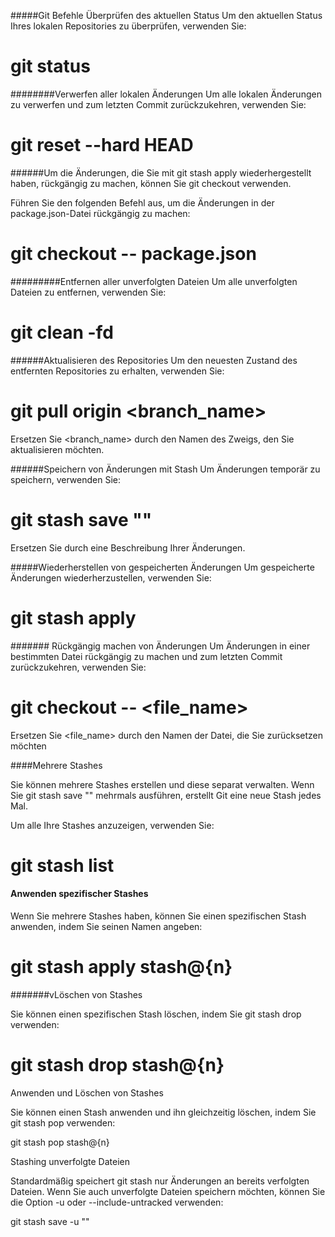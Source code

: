 #####Git Befehle
Überprüfen des aktuellen Status
Um den aktuellen Status Ihres lokalen Repositories zu überprüfen, verwenden Sie:




# git status

########Verwerfen aller lokalen Änderungen
Um alle lokalen Änderungen zu verwerfen und zum letzten Commit zurückzukehren, verwenden Sie:


# git reset --hard HEAD



######Um die Änderungen, die Sie mit git stash apply wiederhergestellt haben, rückgängig zu machen, können Sie git checkout verwenden.

Führen Sie den folgenden Befehl aus, um die Änderungen in der package.json-Datei rückgängig zu machen:


# git checkout -- package.json





#########Entfernen aller unverfolgten Dateien
Um alle unverfolgten Dateien zu entfernen, verwenden Sie:


# git clean -fd



######Aktualisieren des Repositories
Um den neuesten Zustand des entfernten Repositories zu erhalten, verwenden Sie:


# git pull origin <branch_name>

Ersetzen Sie <branch_name> durch den Namen des Zweigs, den Sie aktualisieren möchten.



######Speichern von Änderungen mit Stash
Um Änderungen temporär zu speichern, verwenden Sie:

# git stash save "<description>"

Ersetzen Sie <description> durch eine Beschreibung Ihrer Änderungen.



#####Wiederherstellen von gespeicherten Änderungen
Um gespeicherte Änderungen wiederherzustellen, verwenden Sie:


# git stash apply


####### Rückgängig machen von Änderungen
Um Änderungen in einer bestimmten Datei rückgängig zu machen und zum letzten Commit zurückzukehren, verwenden Sie:



# git checkout -- <file_name>

Ersetzen Sie <file_name> durch den Namen der Datei, die Sie zurücksetzen möchten





####Mehrere Stashes

Sie können mehrere Stashes erstellen und diese separat verwalten. Wenn Sie git stash save "<description>" mehrmals ausführen, erstellt Git eine neue Stash jedes Mal.

Um alle Ihre Stashes anzuzeigen, verwenden Sie:

# git stash list



#### Anwenden spezifischer Stashes

Wenn Sie mehrere Stashes haben, können Sie einen spezifischen Stash anwenden, indem Sie seinen Namen angeben:

# git stash apply stash@{n}



#######vLöschen von Stashes

Sie können einen spezifischen Stash löschen, indem Sie git stash drop verwenden:

# git stash drop stash@{n}


Anwenden und Löschen von Stashes

Sie können einen Stash anwenden und ihn gleichzeitig löschen, indem Sie git stash pop verwenden:

git stash pop stash@{n}

Stashing unverfolgte Dateien

Standardmäßig speichert git stash nur Änderungen an bereits verfolgten Dateien. Wenn Sie auch unverfolgte Dateien speichern möchten, können Sie die Option -u oder --include-untracked verwenden:



git stash save -u "<description>"